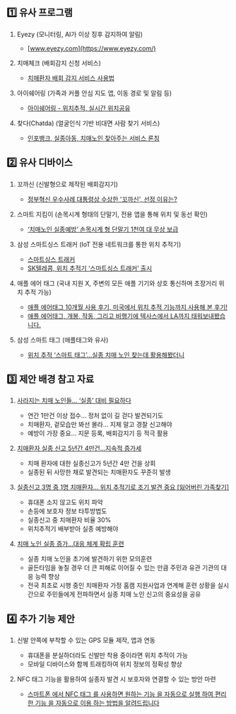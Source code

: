 ## :one: 유사 프로그램

1. Eyezy (모니터링, AI가 이상 징후 감지하여 알림)
    - [www.eyezy.com](https://www.eyezy.com/)

2. 치매체크 (배회감지 신청 서비스)
    - [치매환자 배회 감지 서비스 사용법](https://fiftylove.tistory.com/entry/%EC%B9%98%EB%A7%A4%ED%99%98%EC%9E%90-%EB%B0%B0%ED%9A%8C-%EA%B0%90%EC%A7%80-%EC%84%9C%EB%B9%84%EC%8A%A4-%EC%82%AC%EC%9A%A9%EB%B2%95-%EC%B9%98%EB%A7%A4%EC%B2%B4%ED%81%AC-%EC%95%B1-%EC%9C%84%EC%B9%98-%EC%B6%94%EC%A0%81-%EC%B9%98%EB%A7%A4%EC%9D%B8-%EB%8F%8C%EB%B3%B4%EA%B8%B0)

3. 아이쉐어링 (가족과 커플 안심 지도 앱, 이동 경로 및 알림 등)
    - [아이쉐어링 - 위치추적, 실시간 위치공유](https://play.google.com/store/apps/details?id=com.isharing.isharing&hl=ko&gl=US)

4. 찾다(Chatda) (얼굴인식 기반 비대면 사람 찾기 서비스)
    - [인포뱅크, 실종아동, 치매노인 찾아주는 서비스 론칭](https://platum.kr/archives/189222)

## :two: 유사 디바이스

1. 꼬까신 (신발형으로 제작된 배회감지기)
    - [정부혁신 우수사례 대통령상 수상한 '꼬까신', 선정 이유는?](https://www.dementianews.co.kr/news/articleView.html?idxno=1350)

2. 스마트 지킴이 (손목시계 형태의 단말기, 전용 앱을 통해 위치 및 동선 확인)
    - [‘치매노인 실종예방’ 손목시계 형 단말기 1천여 대 무상 보급](http://www.emozak.co.kr/news/articleView.html?idxno=1986)

3. 삼성 스마트싱스 트래커 (IoT 전용 네트워크를 통한 위치 추적기)
    - [스마트싱스 트래커](https://www.samsung.com/sec/support/model/SM-V110SZWASKC/)
    - [SK텔레콤, 위치 추적기 ‘스마트싱스 트래커’ 출시](https://www.cnet.co.kr/view/?no=20180827132546)

4. 애플 에어 태그 (국내 지원 X, 주변의 모든 애플 기기와 상호 통신하며 초장거리 위치 추적 가능)
    - [애플 에어태그 10개월 사용 후기, 미국에서 위치 추적 기능까지 사용해 본 후기!](https://blog.naver.com/PostView.naver?blogId=jsk5341&logNo=222760275710&parentCategoryNo=30&categoryNo=&viewDate=&isShowPopularPosts=true&from=search)
    - [애플 에어태그, 개봉, 작동, 그리고 비행기에 텍사스에서 LA까지 태워보내봤습니다.](https://www.youtube.com/watch?v=ErN4xo-0jmk)

5. 삼성 스마트 태그 (애플태그와 유사)
    - [위치 추적 ‘스마트 태그’…실종 치매 노인 찾는데 활용해봤더니](https://speciallife.co.kr/?p=869)

## :three: 제안 배경 참고 자료

1. [사라지는 치매 노인들… ‘실종’ 대비 필요하다](https://health.chosun.com/site/data/html_dir/2021/09/10/2021091001498.html)
    - 연간 1만건 이상 접수… 정처 없이 길 걷다 발견되기도
    - 치매환자, 겉모습만 봐선 몰라… 지체 말고 경찰 신고해야
    - 예방이 가장 중요… 지문 등록, 배회감지기 등 적극 활용

2. [치매환자 실종 신고 5년간 4만건…지속적 증가세](http://www.whosaeng.com/138381)
    - 치매 환자에 대한 실종신고가 5년간 4만 건을 상회
    - 실종된 뒤 사망한 채로 발견되는 치매환자도 꾸준히 발생

3. [실종신고 3명 중 1명 치매환자... 위치 추적기로 조기 발견 중요 [잃어버린 가족찾기]](https://www.fnnews.com/news/202111151705127679)
    - 휴대폰 소지 않고도 위치 파악
    - 손등에 보호자 정보 타투방법도
    - 실종신고 중 치매환자 비율 30%
    - 위치추적기 배부받아 실종 예방해야

4. [치매 노인 실종 증가…대응 체계 확립 훈련](https://news.kbs.co.kr/news/view.do?ncd=7662761&ref=A)
    - 실종 치매 노인을 초기에 발견하기 위한 모의훈련
    - 골든타임을 놓칠 경우 더 큰 피해로 이어질 수 있는 만큼 주민과 유관 기관의 대응 능력 향상
    - 전국 최초로 시행 중인 치매환자 가정 홈캠 지원사업과 연계해 훈련 상황을 실시간으로 주민들에게 전파하면서 실종 치매 노인 신고의 중요성을 공유

## :four: 추가 기능 제안

1. 신발 안쪽에 부착할 수 있는 GPS 모듈 제작, 앱과 연동
    - 휴대폰을 분실하더라도 신발만 착용 중이라면 위치 추적이 가능
    - 모바일 디바이스와 함께 트래킹하여 위치 정보의 정확성 향상

2. NFC 태그 기능을 활용하여 실종자 발견 시 보호자와 연결할 수 있는 방안 마련
    - [스마트폰 에서 NFC 태그 를 사용하면 원하는 기능 을 자동으로 실행 하여 편리한 기능 을 자동으로 이용 하는 방법을 알려드립니다](https://www.youtube.com/watch?v=81_ak30HK3c&t=336s)